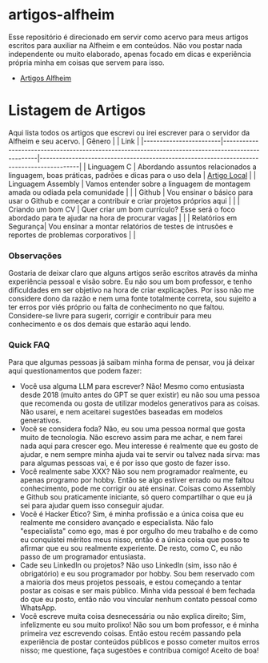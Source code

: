 # artigos-alfheim
Esse repositório é direcionado em servir como acervo para meus artigos escritos para auxiliar na Alfheim e em conteúdos. Não vou postar nada independente ou muito elaborado, apenas focado em dicas e experiência própria minha em coisas que servem para isso.
- [Artigos Alfheim](https://github.com/alfheim-devs/conteudos-para-iniciante)

# Listagem de Artigos
Aqui lista todos os artigos que escrevi ou irei escrever para o servidor da Alfheim e seu acervo.
| Gênero                 |                                                                                                  | Link                                                                                     |
|------------------------|--------------------------------------------------------------------------------------------------|------------------------------------------------------------------------------------------|
| Linguagem C            | Abordando assuntos relacionados a linguagem, boas práticas, padrões e dicas para o uso dela      | [Artigo Local](https://github.com/rahvax/artigos-alfheim/blob/main/c-lang/README.md)     |
| Linguagem Assembly     | Vamos entender sobre a linguagem de montagem amada ou odiada pela comunidade                     |  |
| Github                 | Vou ensinar o básico para usar o Github e começar a contribuir e criar projetos próprios aqui    |  |
| Criando um bom CV      | Quer criar um bom currículo? Esse será o foco abordado para te ajudar na hora de procurar vagas  |  |
| Relatórios em Segurança| Vou ensinar a montar relatórios de testes de intrusões e reportes de problemas corporativos      |  |

### Observações
Gostaria de deixar claro que alguns artigos serão escritos através da minha experiência pessoal e visão sobre. Eu não sou um bom professor, e tenho dificuldades em ser objetivo na hora de criar explicações. Por isso não me considere dono da razão e nem uma fonte totalmente correta, sou sujeito a ter erros por viés próprio ou falta de conhecimento no que faltou. Considere-se livre para sugerir, corrigir e contribuir para meu conhecimento e os dos demais que estarão aqui lendo.

### Quick FAQ
Para que algumas pessoas já saibam minha forma de pensar, vou já deixar aqui questionamentos que podem fazer:
- Você usa alguma LLM para escrever?
Não! Mesmo como entusiasta desde 2018 (muito antes do GPT se quer existir) eu não sou uma pessoa que recomenda ou gosta de utilizar modelos generativos para as coisas. Não usarei, e nem aceitarei sugestões baseadas em modelos generativos.
- Você se considera foda?
Não, eu sou uma pessoa normal que gosta muito de tecnologia. Não escrevo assim para me achar, e nem farei nada aqui para crescer ego. Meu interesse é realmente que eu gosto de ajudar, e nem sempre minha ajuda vai te servir ou talvez nada sirva: mas para algumas pessoas vai, e é por isso que gosto de fazer isso.
- Você realmente sabe XXX?
Não sou nem programador realmente, eu apenas programo por hobby. Então se algo estiver errado ou me faltou conhecimento, pode me corrigir ou até ensinar. Coisas como Assembly e Github sou praticamente iniciante, só quero compartilhar o que eu já sei para ajudar quem isso conseguir ajudar.
- Você é Hacker Ético?
Sim, é minha profissão e a única coisa que eu realmente me considero avançado e especialista. Não falo "especialista" como ego, mas é por orgulho do meu trabalho e de como eu conquistei méritos meus nisso, então é a única coisa que posso te afirmar que eu sou realmente experiente. De resto, como C, eu não passo de um programador entusiasta.
- Cade seu LinkedIn ou projetos?
Não uso LinkedIn (sim, isso não é obrigatório) e eu sou programador por hobby. Sou bem reservado com a maioria dos meus projetos pessoais, e estou começando a tentar postar as coisas e ser mais público. Minha vida pessoal é bem fechada do que eu posto, então não vou vincular nenhum contato pessoal como WhatsApp.
- Você escreve muita coisa desnecessária ou não explica direito;
Sim, infelizmente eu sou muito prolixo! Não sou um bom professor, e é minha primeira vez escrevendo coisas. Então estou recém passando pela experiência de postar conteúdos públicos e posso cometer muitos erros nisso; me questione, faça sugestões e contribua comigo! Aceito de boa!